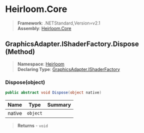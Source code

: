 # Heirloom.Core

> **Framework**: .NETStandard,Version=v2.1  
> **Assembly**: [Heirloom.Core][0]

## GraphicsAdapter.IShaderFactory.Dispose (Method)

> **Namespace**: [Heirloom][0]  
> **Declaring Type**: [GraphicsAdapter.IShaderFactory][1]

### Dispose(object)

```cs
public abstract void Dispose(object native)
```

| Name   | Type     | Summary |
|--------|----------|---------|
| native | `object` |         |

> **Returns** - `void`

[0]: ../../../Heirloom.Core.md
[1]: ../GraphicsAdapter.IShaderFactory.md
